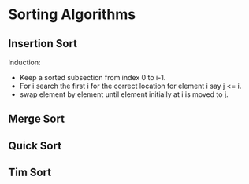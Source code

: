 # Sorting Algorithms

## Insertion Sort

Induction:
* Keep a sorted subsection from index 0 to i-1.
* For i search the first i for the correct location for element i say j <= i.
* swap element by element until element initially at i is moved to j.  

## Merge Sort

## Quick Sort

## Tim Sort
